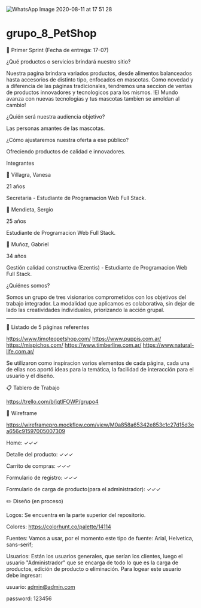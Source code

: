 ![WhatsApp Image 2020-08-11 at 17 51 28](https://user-images.githubusercontent.com/67521085/89964741-5f5a3400-dc21-11ea-88f2-9f5e3c69e679.jpeg)
# grupo_8_PetShop

📌 Primer Sprint (Fecha de entrega: 17-07)

¿Qué productos o servicios brindará nuestro sitio? 

Nuestra pagina brindara variados productos, desde alimentos balanceados hasta accesorios de distinto tipo, enfocados en mascotas.
Como novedad y a diferencia de las páginas tradicionales, tendremos una seccion de ventas de productos innovadores y tecnologicos para los mismos.
!El Mundo avanza con nuevas tecnologias y tus mascotas tambien se amoldan al cambio!

¿Quién será nuestra audiencia objetivo? 

Las personas amantes de las mascotas.


¿Cómo ajustaremos nuestra oferta a ese público?

Ofreciendo productos de calidad e innovadores.

Integrantes

👩 Villagra, Vanesa

21 años

Secretaria - Estudiante de Programacion Web Full Stack.

👨 Mendieta, Sergio

25 años

Estudiante de Programacion Web Full Stack.

👨 Muñoz, Gabriel

34 años

Gestión calidad constructiva (Ezentis) - Estudiante de Programacion Web Full Stack.

¿Quiénes somos?

Somos un grupo de tres visionarios comprometidos con los objetivos del trabajo integrador. La modalidad que aplicamos es colaborativa, sin dejar de lado las creatividades individuales, priorizando la acción grupal.

-------------------------------------------------------------------------------------------------------

📄 Listado de 5 páginas referentes

https://www.timoteopetshop.com/
https://www.puppis.com.ar/
https://mispichos.com/
https://www.timberline.com.ar/
https://www.natural-life.com.ar/

Se utilizaron como inspiracion varios elementos de cada página, cada una de ellas nos aportó ideas para la temática, la facilidad de interacción para el usuario y el diseño.


📋 Tablero de Trabajo

https://trello.com/b/jqtlFOWP/grupo4

📂 Wireframe

https://wireframepro.mockflow.com/view/M0a858a65342e853c1c27d15d3ea656c91597005007309

Home: ✓✓✓

Detalle del producto: ✓✓✓

Carrito de compras: ✓✓✓

Formulario de registro: ✓✓✓

Formulario de carga de producto(para el administrador): ✓✓✓

✏️ Diseño (en proceso)

Logos: Se encuentra en la parte superior del repositorio.

Colores: https://colorhunt.co/palette/14114

Fuentes: Vamos a usar, por el momento este tipo de fuente: Arial, Helvetica, sans-serif;

Usuarios: 
Están los usuarios generales, que serían los clientes, luego el usuario "Administrador" que se encarga de todo lo que es la carga de productos, edición de producto o eliminación. Para logear este usuario debe ingresar:

usuario: admin@admin.com

password: 123456

